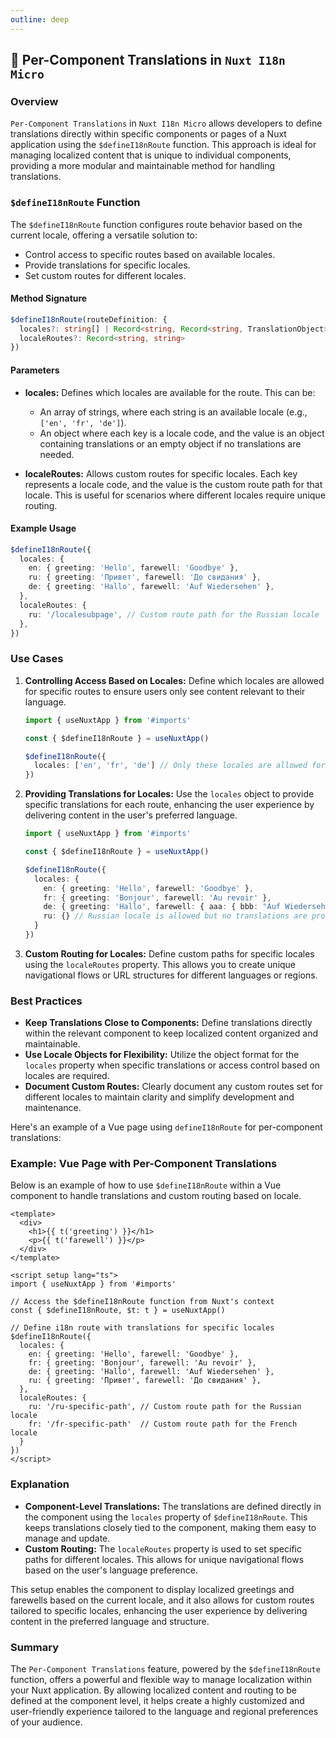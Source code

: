```yaml
---
outline: deep
---
```


## 📖 Per-Component Translations in `Nuxt I18n Micro`

### Overview

`Per-Component Translations` in `Nuxt I18n Micro` allows developers to define translations directly within specific components or pages of a Nuxt application using the `$defineI18nRoute` function. This approach is ideal for managing localized content that is unique to individual components, providing a more modular and maintainable method for handling translations.

### `$defineI18nRoute` Function

The `$defineI18nRoute` function configures route behavior based on the current locale, offering a versatile solution to:

- Control access to specific routes based on available locales.
- Provide translations for specific locales.
- Set custom routes for different locales.

#### Method Signature

```typescript
$defineI18nRoute(routeDefinition: { 
  locales?: string[] | Record<string, Record<string, TranslationObject>>, 
  localeRoutes?: Record<string, string> 
})
```

#### Parameters

- **locales:** Defines which locales are available for the route. This can be:
  - An array of strings, where each string is an available locale (e.g., `['en', 'fr', 'de']`).
  - An object where each key is a locale code, and the value is an object containing translations or an empty object if no translations are needed.

- **localeRoutes:** Allows custom routes for specific locales. Each key represents a locale code, and the value is the custom route path for that locale. This is useful for scenarios where different locales require unique routing.

#### Example Usage

```typescript
$defineI18nRoute({
  locales: {
    en: { greeting: 'Hello', farewell: 'Goodbye' },
    ru: { greeting: 'Привет', farewell: 'До свидания' },
    de: { greeting: 'Hallo', farewell: 'Auf Wiedersehen' },
  },
  localeRoutes: {
    ru: '/localesubpage', // Custom route path for the Russian locale
  },
})
```

### Use Cases

1. **Controlling Access Based on Locales:** Define which locales are allowed for specific routes to ensure users only see content relevant to their language.

   ```typescript
   import { useNuxtApp } from '#imports'

   const { $defineI18nRoute } = useNuxtApp()

   $defineI18nRoute({
     locales: ['en', 'fr', 'de'] // Only these locales are allowed for this route
   })
   ```

2. **Providing Translations for Locales:** Use the `locales` object to provide specific translations for each route, enhancing the user experience by delivering content in the user's preferred language.

   ```typescript
   import { useNuxtApp } from '#imports'

   const { $defineI18nRoute } = useNuxtApp()

   $defineI18nRoute({
     locales: {
       en: { greeting: 'Hello', farewell: 'Goodbye' },
       fr: { greeting: 'Bonjour', farewell: 'Au revoir' },
       de: { greeting: 'Hallo', farewell: { aaa: { bbb: "Auf Wiedersehen" } } },
       ru: {} // Russian locale is allowed but no translations are provided
     }
   })
   ```

3. **Custom Routing for Locales:** Define custom paths for specific locales using the `localeRoutes` property. This allows you to create unique navigational flows or URL structures for different languages or regions.

### Best Practices

- **Keep Translations Close to Components:** Define translations directly within the relevant component to keep localized content organized and maintainable.
- **Use Locale Objects for Flexibility:** Utilize the object format for the `locales` property when specific translations or access control based on locales are required.
- **Document Custom Routes:** Clearly document any custom routes set for different locales to maintain clarity and simplify development and maintenance.

Here's an example of a Vue page using `defineI18nRoute` for per-component translations:

### Example: Vue Page with Per-Component Translations

Below is an example of how to use `$defineI18nRoute` within a Vue component to handle translations and custom routing based on locale.

```vue
<template>
  <div>
    <h1>{{ t('greeting') }}</h1>
    <p>{{ t('farewell') }}</p>
  </div>
</template>

<script setup lang="ts">
import { useNuxtApp } from '#imports'

// Access the $defineI18nRoute function from Nuxt's context
const { $defineI18nRoute, $t: t } = useNuxtApp()

// Define i18n route with translations for specific locales
$defineI18nRoute({
  locales: {
    en: { greeting: 'Hello', farewell: 'Goodbye' },
    fr: { greeting: 'Bonjour', farewell: 'Au revoir' },
    de: { greeting: 'Hallo', farewell: 'Auf Wiedersehen' },
    ru: { greeting: 'Привет', farewell: 'До свидания' },
  },
  localeRoutes: {
    ru: '/ru-specific-path', // Custom route path for the Russian locale
    fr: '/fr-specific-path'  // Custom route path for the French locale
  }
})
</script>
```

### Explanation

- **Component-Level Translations:** The translations are defined directly in the component using the `locales` property of `$defineI18nRoute`. This keeps translations closely tied to the component, making them easy to manage and update.
- **Custom Routing:** The `localeRoutes` property is used to set specific paths for different locales. This allows for unique navigational flows based on the user's language preference.

This setup enables the component to display localized greetings and farewells based on the current locale, and it also allows for custom routes tailored to specific locales, enhancing the user experience by delivering content in the preferred language and structure.

### Summary

The `Per-Component Translations` feature, powered by the `$defineI18nRoute` function, offers a powerful and flexible way to manage localization within your Nuxt application. By allowing localized content and routing to be defined at the component level, it helps create a highly customized and user-friendly experience tailored to the language and regional preferences of your audience.
